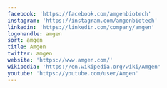 ```yaml
---
facebook: 'https://facebook.com/amgenbiotech'
instagram: 'https://instagram.com/amgenbiotech'
linkedin: 'https://linkedin.com/company/amgen'
logohandle: amgen
sort: amgen
title: Amgen
twitter: amgen
website: 'https://www.amgen.com/'
wikipedia: 'https://en.wikipedia.org/wiki/Amgen'
youtube: 'https://youtube.com/user/Amgen'
---
```

